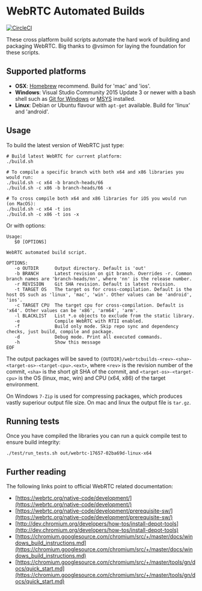# WebRTC Automated Builds

[![CircleCI](https://circleci.com/gh/sourcey/webrtc-builds.svg?style=svg)](https://circleci.com/gh/sourcey/webrtc-builds)

These cross platform build scripts automate the hard work of building and packaging WebRTC. Big thanks to @vsimon for laying the foundation for these scripts.

## Supported platforms

* **OSX**: [Homebrew](http://brew.sh/) recommend. Build for 'mac' and 'ios'.
* **Windows**: Visual Studio Community 2015 Update 3 or newer
with a bash shell such as [Git for Windows](https://msysgit.github.io) or [MSYS](http://www.mingw.org/wiki/msys)
installed.
* **Linux**: Debian or Ubuntu flavour with `apt-get` available. Build for 'linux' and 'android'.

## Usage

To build the latest version of WebRTC just type:

```
# Build latest WebRTC for current platform:
./build.sh

# To compile a specific branch with both x64 and x86 libraries you would run:
./build.sh -c x64 -b branch-heads/66
./build.sh -c x86 -b branch-heads/66 -x

# To cross compile both x64 and x86 libraries for iOS you would run (on MacOS):
./build.sh -c x64 -t ios
./build.sh -c x86 -t ios -x
```

Or with options:

```
Usage:
   $0 [OPTIONS]

WebRTC automated build script.

OPTIONS:
   -o OUTDIR      Output directory. Default is 'out'
   -b BRANCH      Latest revision on git branch. Overrides -r. Common branch names are 'branch-heads/nn', where 'nn' is the release number.
   -r REVISION    Git SHA revision. Default is latest revision.
   -t TARGET OS   The target os for cross-compilation. Default is the host OS such as 'linux', 'mac', 'win'. Other values can be 'android', 'ios'.
   -c TARGET CPU  The target cpu for cross-compilation. Default is 'x64'. Other values can be 'x86', 'arm64', 'arm'.
   -l BLACKLIST   List *.o objects to exclude from the static library.
   -e             Compile WebRTC with RTII enabled.
   -f             Build only mode. Skip repo sync and dependency checks, just build, compile and package.
   -d             Debug mode. Print all executed commands.
   -h             Show this message
EOF
```

The output packages will be saved to `{OUTDIR}/webrtcbuilds-<rev>-<sha>-<target-os>-<target-cpu>.<ext>`, where `<rev>` is the revision number of the commit, `<sha>` is the short git SHA
of the commit, and `<target-os>-<target-cpu>` is the OS (linux, mac, win) and CPU (x64, x86) of the target environment.

On Windows `7-Zip` is used for compressing packages, which produces vastly superiour output file size. On mac and linux the output file is `tar.gz`.

## Running tests

Once you have compiled the libraries you can run a quick compile test to ensure build integrity:

```
./test/run_tests.sh out/webrtc-17657-02ba69d-linux-x64
```

## Further reading

The following links point to official WebRTC related documentation:

* [https://webrtc.org/native-code/development/](https://webrtc.org/native-code/development/)
* [https://webrtc.org/native-code/development/prerequisite-sw/](https://webrtc.org/native-code/development/prerequisite-sw/)
* [http://dev.chromium.org/developers/how-tos/install-depot-tools](http://dev.chromium.org/developers/how-tos/install-depot-tools)
* [https://chromium.googlesource.com/chromium/src/+/master/docs/windows_build_instructions.md](https://chromium.googlesource.com/chromium/src/+/master/docs/windows_build_instructions.md)
* [https://chromium.googlesource.com/chromium/src/+/master/tools/gn/docs/quick_start.md](https://chromium.googlesource.com/chromium/src/+/master/tools/gn/docs/quick_start.md)
